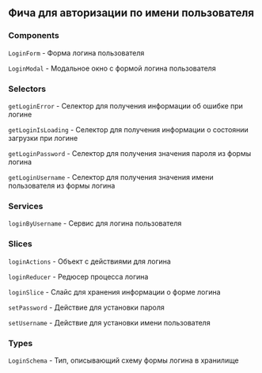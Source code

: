 ## Фича для авторизации по имени пользователя

### Components

`LoginForm` - Форма логина пользователя

`LoginModal` - Модальное окно с формой логина пользователя

### Selectors

`getLoginError` - Селектор для получения информации об ошибке при логине

`getLoginIsLoading` - Селектор для получения информации о состоянии загрузки при логине

`getLoginPassword` - Селектор для получения значения пароля из формы логина

`getLoginUsername` - Селектор для получения значения имени пользователя из формы логина

### Services

`loginByUsername` - Сервис для логина пользователя

### Slices

`loginActions` - Объект с действиями для логина

`loginReducer` - Редюсер процесса логина

`loginSlice` - Слайс для хранения информации о форме логина

`setPassword` - Действие для установки пароля

`setUsername` - Действие для установки имени пользователя

### Types

`LoginSchema` - Тип, описывающий схему формы логина в хранилище

